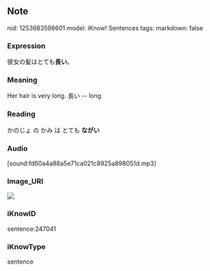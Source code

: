 ## Note
nid: 1253683598601
model: iKnow! Sentences
tags: 
markdown: false

### Expression
彼女の髪はとても<b>長い</b>。

### Meaning
Her hair is very long.
長い -- long

### Reading
かのじょ の かみ は とても <b>ながい</b>

### Audio
[sound:fd60a4a88a5e71ca021c8925a898051d.mp3]

### Image_URI
<img src="2c036af27b0e4e0fc4c9724749ed73a0.jpg">

### iKnowID
sentence:247041

### iKnowType
sentence
